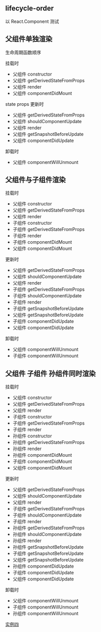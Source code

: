 
## lifecycle-order

以 React.Component 测试

## 父组件单独渲染

生命周期函数顺序

挂载时

- 父组件 constructor
- 父组件 getDerivedStateFromProps
- 父组件 render
- 父组件 componentDidMount

state props 更新时

- 父组件 getDerivedStateFromProps
- 父组件 shouldComponentUpdate
- 父组件 render
- 父组件 getSnapshotBeforeUpdate
- 父组件 componentDidUpdate

卸载时

- 父组件 componentWillUnmount

## 父组件与子组件渲染

挂载时

- 父组件 constructor
- 父组件 getDerivedStateFromProps
- 父组件 render
- 子组件 constructor
- 子组件 getDerivedStateFromProps
- 子组件 render
- 子组件 componentDidMount
- 父组件 componentDidMount

更新时

- 父组件 getDerivedStateFromProps
- 父组件 shouldComponentUpdate
- 父组件 render
- 子组件 getDerivedStateFromProps
- 子组件 shouldComponentUpdate
- 子组件 render
- 子组件 getSnapshotBeforeUpdate
- 父组件 getSnapshotBeforeUpdate
- 子组件 componentDidUpdate
- 父组件 componentDidUpdate

卸载时

- 父组件 componentWillUnmount
- 子组件 componentWillUnmount


## 父组件 子组件 孙组件同时渲染

挂载时

- 父组件 constructor
- 父组件 getDerivedStateFromProps
- 父组件 render
- 子组件 constructor
- 子组件 getDerivedStateFromProps
- 子组件 render
- 孙组件 constructor
- 孙组件 getDerivedStateFromProps
- 孙组件 render
- 孙组件 componentDidMount
- 子组件 componentDidMount
- 父组件 componentDidMount

更新时

- 父组件 getDerivedStateFromProps
- 父组件 shouldComponentUpdate
- 父组件 render
- 子组件 getDerivedStateFromProps
- 子组件 shouldComponentUpdate
- 子组件 render
- 孙组件 getDerivedStateFromProps
- 孙组件 shouldComponentUpdate
- 孙组件 render
- 孙组件 getSnapshotBeforeUpdate
- 子组件 getSnapshotBeforeUpdate
- 父组件 getSnapshotBeforeUpdate
- 孙组件 componentDidUpdate
- 子组件 componentDidUpdate
- 父组件 componentDidUpdate

卸载时

- 父组件 componentWillUnmount
- 子组件 componentWillUnmount
- 孙组件 componentWillUnmount


[实例四](./src/pages/test/TestFour.js)